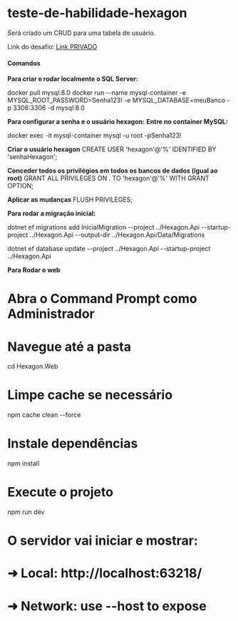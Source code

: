# teste-de-habilidade-hexagon
Será criado um CRUD para uma tabela de usuário.

Link do desafio: [Link PRIVADO](https://drive.google.com/file/d/1ebhn52BzlPTXM2EndGbx0PhWrwvhj3dp/view?usp=drive_link)

#### Comandos

**Para criar e rodar localmente o SQL Server:**

docker pull mysql:8.0
docker run --name mysql-container -e MYSQL_ROOT_PASSWORD=Senha123! -e MYSQL_DATABASE=meuBanco -p 3306:3306 -d mysql:8.0

**Para configurar a senha e o usuário hexagon:**
**Entre no container MySQL:**

docker exec -it mysql-container mysql -u root -pSenha123!

**Criar o usuário hexagon**
CREATE USER 'hexagon'@'%' IDENTIFIED BY 'senhaHexagon';

**Conceder todos os privilégios em todos os bancos de dados (igual ao root)**
GRANT ALL PRIVILEGES ON *.* TO 'hexagon'@'%' WITH GRANT OPTION;

**Aplicar as mudanças**
FLUSH PRIVILEGES;

**Para rodar a migração inicial:**

dotnet ef migrations add InicialMigration --project ../Hexagon.Api --startup-project ../Hexagon.Api --output-dir ../Hexagon.Api/Data/Migrations

dotnet ef database update --project ../Hexagon.Api --startup-project ../Hexagon.Api


**Para Rodar o web**

# Abra o Command Prompt como Administrador

# Navegue até a pasta
cd Hexagon.Web

# Limpe cache se necessário
npm cache clean --force

# Instale dependências
npm install

# Execute o projeto
npm run dev

# O servidor vai iniciar e mostrar:
# ➜  Local:   http://localhost:63218/
# ➜  Network: use --host to expose